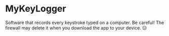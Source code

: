 # MyKeyLogger
Software that records every keystroke typed on a computer. 
Be careful! The firewall may delete it when you download the app to your device. 😑
